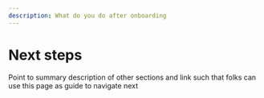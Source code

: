 ```yaml
---
description: What do you do after onboarding
---
```


# Next steps

Point to summary description of other sections and link such that folks can use this page as guide to navigate next
